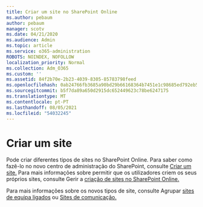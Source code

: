 ```yaml
---
title: Criar um site no SharePoint Online
ms.author: pebaum
author: pebaum
manager: scotv
ms.date: 04/21/2020
ms.audience: Admin
ms.topic: article
ms.service: o365-administration
ROBOTS: NOINDEX, NOFOLLOW
localization_priority: Normal
ms.collection: Adm_O365
ms.custom: ''
ms.assetid: 84f2b70e-2b23-4039-8305-85783798feed
ms.openlocfilehash: 0ab24766fb3685a90bd29b66168364b7451e1c98685ed792eb595bec9cb1b0ac
ms.sourcegitcommit: b5f7da89a650d2915dc652449623c78be6247175
ms.translationtype: MT
ms.contentlocale: pt-PT
ms.lasthandoff: 08/05/2021
ms.locfileid: "54032245"
---
```

# <a name="create-a-site"></a>Criar um site

Pode criar diferentes tipos de sites no SharePoint Online. Para saber como fazê-lo no novo centro de administração do SharePoint, consulte [Criar um site.](https://go.microsoft.com/fwlink/?linkid=866295) Para mais informações sobre permitir que os utilizadores criem os seus próprios sites, consulte Gerir a [criação de sites no SharePoint Online.](https://go.microsoft.com/fwlink/?linkid=866296)
 
Para mais informações sobre os novos tipos de site, consulte Agrupar [sites de equipa ligados](https://go.microsoft.com/fwlink/?linkid=866292) ou [Sites de comunicação.](https://go.microsoft.com/fwlink/?linkid=866294)
    


